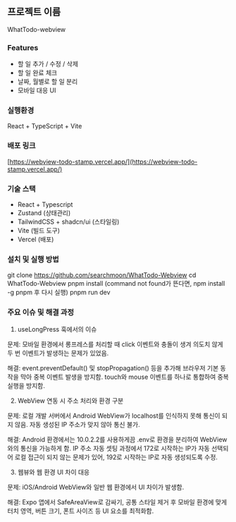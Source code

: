 ## 프로젝트 이름

WhatTodo-webview

### Features

- 할 일 추가 / 수정 / 삭제
- 할 일 완료 체크
- 날짜, 월별로 할 일 분리
- 모바일 대응 UI

### 실행환경

React + TypeScript + Vite

### 배포 링크

[https://webview-todo-stamp.vercel.app/](https://webview-todo-stamp.vercel.app/)

### 기술 스택

- React + Typescript
- Zustand (상태관리)
- TailwindCSS + shadcn/ui (스타일링)
- Vite (빌드 도구)
- Vercel (배포)

### 설치 및 실행 방법

git clone https://github.com/searchmoon/WhatTodo-Webview
cd WhatTodo-Webview
pnpm install (command not found가 뜬다면, npm install -g pnpm 후 다시 실행)
pnpm run dev

### 주요 이슈 및 해결 과정

1. useLongPress 훅에서의 이슈

문제: 모바일 환경에서 롱프레스를 처리할 때 click 이벤트와 충돌이 생겨 의도치 않게 두 번 이벤트가 발생하는 문제가 있었음.

해결: event.preventDefault() 및 stopPropagation() 등을 추가해 브라우저 기본 동작을 막아 중복 이벤트 발생을 방지함. touch와 mouse 이벤트를 하나로 통합하여 중복 실행을 방지함.

2. WebView 연동 시 주소 처리와 환경 구분

문제: 로컬 개발 서버에서 Android WebView가 localhost를 인식하지 못해 통신이 되지 않음. 자동 생성된 IP 주소가 맞지 않아 통신 불가.

해결: Android 환경에서는 10.0.2.2를 사용하게끔 .env로 환경을 분리하여 WebView와의 통신을 가능하게 함. IP 주소 자동 셋팅 과정에서 172로 시작하는 IP가 자동 선택되어 로컬 접근이 되지 않는 문제가 있어, 192로 시작하는 IP로 자동 생성되도록 수정.

3. 웹뷰와 웹 환경 UI 차이 대응

문제: iOS/Android WebView와 일반 웹 환경에서 UI 차이가 발생함.

해결: Expo 앱에서 SafeAreaView로 감싸기, 공통 스타일 제거 후 모바일 환경에 맞게 터치 영역, 버튼 크기, 폰트 사이즈 등 UI 요소를 최적화함.
